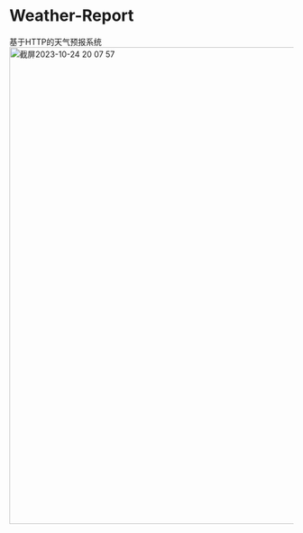 # Weather-Report
基于HTTP的天气预报系统
<img width="846" alt="截屏2023-10-24 20 07 57" src="https://github.com/Xitangsang/Weather-Report/assets/110006532/d8196c70-c212-40fc-a5dc-ebc4cbfa4540">


